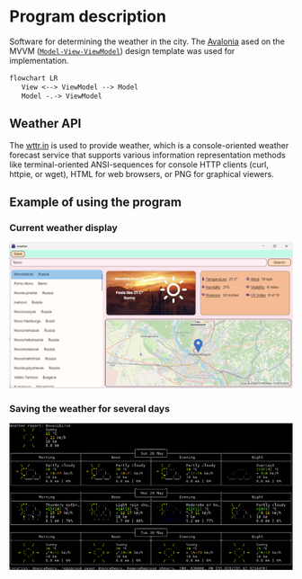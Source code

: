 # Program description #
Software for determining the weather in the city. The [Avalonia](https://www.avaloniaui.net/) ased on the MVVM ([``Model-View-ViewModel``](https://en.wikipedia.org/wiki/Model%E2%80%93view%E2%80%93viewmodel)) design template was used for implementation.
```mermaid
flowchart LR
   View <--> ViewModel --> Model
   Model -.-> ViewModel
```

## Weather API
The [wttr.in](https://github.com/chubin/wttr.in) is used to provide weather, which is  a console-oriented weather forecast service that supports various information representation methods like terminal-oriented ANSI-sequences for console HTTP clients (curl, httpie, or wget), HTML for web browsers, or PNG for graphical viewers.

## Example of using the program

### Current weather display
![](Example/example.png)

### Saving the weather for several days
![](Example/saveWeather.png)
